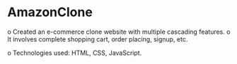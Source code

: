 # AmazonClone
o	Created an e-commerce clone website with multiple cascading features.
o	It involves complete shopping cart, order placing, signup, etc.

o	Technologies used: HTML, CSS, JavaScript.

